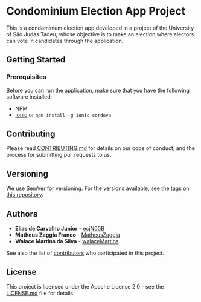 # Condominium Election App Project

This is a condominium election app developed in a project of the University of São Judas Tadeu, whose objective is to make an election where electors can vote in candidates through the application.

## Getting Started

### Prerequisites

Before you can run the application, make sure that you have the following software installed:
* [NPM](https://www.npmjs.com/get-npm)
* [Ionic](https://ionicframework.com/docs/intro/installation/) or `npm install -g ionic cordova`

## Contributing

Please read [CONTRIBUTING.md](CONTRIBUTING.md) for details on our code of conduct, and the process for submitting pull requests to us.

## Versioning

We use [SemVer](http://semver.org/) for versioning. For the versions available, see the [tags on this repository](https://github.com/ecjN00B/usjt-condominium-election/tags).

## Authors

* **Elias de Carvalho Junior** - [ecjN00B](https://github.com/ecjN00B)
* **Matheus Zaggia Franco** - [MatheusZaggia](https://github.com/MatheusZaggia)
* **Walace Martins da Silva** - [walaceMartins](https://github.com/walaceMartins)

See also the list of [contributors](https://github.com/ecjN00B/usjt-condominium-election/contributors) who participated in this project.

## License

This project is licensed under the Apache License 2.0 - see the [LICENSE.md](LICENSE.md) file for details.
